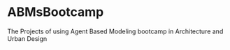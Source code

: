 # ABMsBootcamp
The Projects of using Agent Based Modeling bootcamp in Architecture and Urban Design
